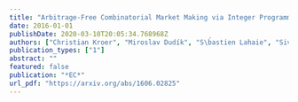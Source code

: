 ```yaml
---
title: "Arbitrage-Free Combinatorial Market Making via Integer Programming"
date: 2016-01-01
publishDate: 2020-03-10T20:05:34.768968Z
authors: ["Christian Kroer", "Miroslav Dudík", "S\b́astien Lahaie", "Sivaraman Balakrishnan"]
publication_types: ["1"]
abstract: ""
featured: false
publication: "*EC*"
url_pdf: "https://arxiv.org/abs/1606.02825"
---
```



